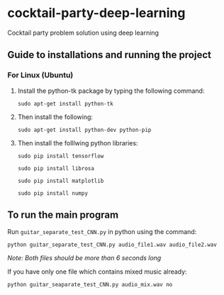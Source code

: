 # cocktail-party-deep-learning
Cocktail party problem solution using deep learning

## Guide to installations and running the project

### For Linux (Ubuntu)

1. Install the python-tk package by typing the following command:
	
	   sudo apt-get install python-tk

2. Then install the following:
	
	   sudo apt-get install python-dev python-pip

3. Then install the folllwing python libraries:
	
	   sudo pip install tensorflow
	
	   sudo pip install librosa
	
	   sudo pip install matplotlib
	
	   sudo pip install numpy
	
## To run the main program

Run `guitar_separate_test_CNN.py` in python using the command:

    python guitar_separate_test_CNN.py audio_file1.wav audio_file2.wav
		
_Note: Both files should be more than 6 seconds long_
	
If you have only one file which contains mixed music already:

    python guitar_seaparate_test_CNN.py audio_mix.wav no


	
